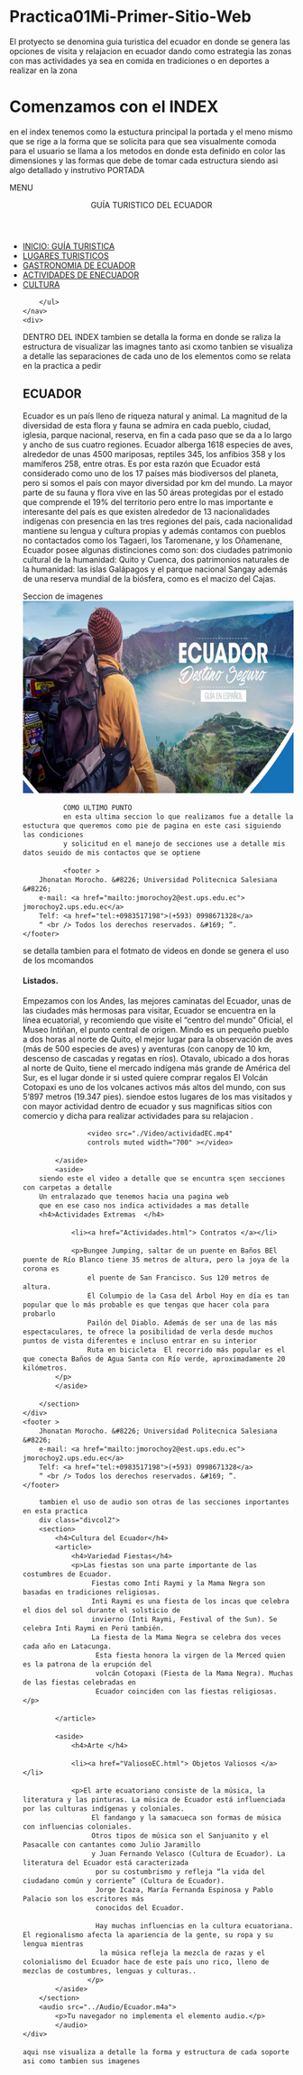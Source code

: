 # Practica01Mi-Primer-Sitio-Web
El protyecto se denomina guia turistica del ecuador en donde se genera las opciones de visita y relajacion en ecuador dando como estrategia las zonas 
con mas actividades ya sea en comida en tradiciones o en deportes a realizar en la zona 
# Comenzamos con el INDEX
en el index tenemos como la estuctura principal la portada y el meno mismo que se rige a la forma que se solicita para que sea visualmente comoda para el usuario 
se llama a los metodos en donde esta definido en color las dimensiones y las formas que debe de tomar cada estructura siendo asi algo detallado y instrutivo 
PORTADA
<head>
    <meta charset="utf-8" />
    <meta name="keywords" content="ECUADOR , ECUADOR" />
    <link href="diseños/3col.css" rel="stylesheet" type="text/css" />
    <link href="diseños/regla.css" rel="stylesheet" type="text/css" />
    <link href="diseños/2col.css" rel="stylesheet" type="text/css" />
    <title>GUÍA TURISTICO DEL ECUADOR</title>
</head>
MENU 
<header>
        <p id=portada>GUÍA TURISTICO DEL ECUADOR</p>
    </header>
    <nav class="menu">
        <ul>
            <li><a href="Index.html">INICIO: GUÍA TURISTICA</a></li>
            <li><a href="LugaresTuris.html">LUGARES TURISTICOS</a></li>
            <li><a href="Gastronomia.html">GASTRONOMIA DE ECUADOR</a></li>
            <li><a href="ActEcuador.html">ACTIVIDADES DE ENECUADOR </a></li>
            <li><a href="Cultura.html">CULTURA</a></li>
            
        </ul>
    </nav>
    <div>
DENTRO DEL INDEX tambien se detalla la forma en donde se raliza la estructura de visualizar las imagnes tanto asi cxomo tanbien se 
visualiza a detalle las separaciones de cada uno de los elementos como se relata en la practica a pedir 
<section>
            <article>
                <h2>ECUADOR</h2>
                <p> Ecuador es un país lleno de riqueza natural y animal. La magnitud de la diversidad de esta flora y fauna se admira
                     en cada pueblo, ciudad, iglesia, parque nacional, reserva,  en fin a cada paso que se da a lo largo y ancho de sus 
                     cuatro regiones. Ecuador alberga 1618 especies de aves, alrededor de unas 4500 mariposas, reptiles 345, los anfibios 
                     358 y los mamíferos 258, entre otras. Es por esta razón que Ecuador está considerado como uno de los 17 países más 
                     biodiversos del planeta, pero si somos el país con mayor diversidad por km del mundo. La mayor parte de su fauna y 
                     flora vive en las 50 áreas protegidas por el estado que comprende el 19% del territorio pero entre lo mas importante
                      e interesante del país es que existen alrededor de 13 nacionalidades indígenas con presencia en las tres regiones del
                    país, cada nacionalidad mantiene su lengua y cultura propias y además contamos con pueblos no contactados como los 
                    Tagaeri, los Taromenane, y los Oñamenane,  Ecuador posee algunas distinciones como son: dos ciudades patrimonio 
                    cultural de la humanidad: Quito y Cuenca, dos patrimonios naturales de la humanidad: las islas Galápagos y el parque
                    nacional Sangay además de una reserva mundial de la biósfera, como es el macizo del Cajas.</p>
              Seccion de imagenes 
  <img src="Img/inicio.jpg" width="900" height="341" alt="">
              
              COMO ULTIMO PUNTO 
              en esta ultima seccion lo que realizamos fue a detalle la estuctura que queremos como pie de pagina en este casi siguiendo las condiciones 
              y solicitud en el manejo de secciones use a detalle mis datos seuido de mis contactos que se optiene 
              
              <footer >
        Jhonatan Morocho. &#8226; Universidad Politecnica Salesiana &#8226;
        e-mail: <a href="mailto:jmorochoy2@est.ups.edu.ec"> jmorochoy2.ups.edu.ec</a>
        Telf: <a href="tel:+0983517198">(+593) 0998671328</a>
        “ <br /> Todos los derechos reservados. &#169; ”.
    </footer>
              
  se detalla tambien  para el fotmato de videos en donde se genera el uso de los mcomandos 
  <aside>
                <h4>Listados.</h4>
                <p>Empezamos con los Andes, las mejores caminatas del Ecuador, unas de las ciudades más hermosas para visitar,
                    Ecuador se encuentra en la línea ecuatorial, y recomiendo que visite el “centro del mundo” Oficial, el Museo Intiñan, el punto central de origen.
                    Mindo es un pequeño pueblo a dos horas al norte de Quito, el mejor lugar para la observación de aves 
                    (más de 500 especies de aves) y aventuras (con canopy de 10 km, descenso de cascadas y regatas en ríos).
                    Otavalo, ubicado a dos horas al norte de Quito, tiene el mercado indígena más grande de América del Sur, es el lugar donde ir si usted quiere comprar regalos
                    El Volcán Cotopaxi es uno de los volcanes activos más altos del mundo, con sus 5’897 metros (19.347 pies).
                    siendoe estos lugares de los mas visitados y con mayor actividad dentro de ecuador y sus magnificas 
                    sitios con comercio y dicha para realizar actividades para su relajacion
                    .</p>

                    <video src="./Video/actividadEC.mp4" 
                    controls muted width="700" ></video>

            </aside>
            <aside>
        siendo este el video a detalle que se encuntra sçen secciones con carpetas a detalle 
        Un entralazado que tenemos hacia una pagina web 
        que en ese caso nos indica actividades a mas detalle
        <h4>Actividades Extremas  </h4>

                <li><a href="Actividades.html"> Contratos </a></li>

                <p>Bungee Jumping, saltar de un puente en Baños BEl puente de Río Blanco tiene 35 metros de altura, pero la joya de la corona es 
                    el puente de San Francisco. Sus 120 metros de altura.
                    El Columpio de la Casa del Árbol Hoy en día es tan popular que lo más probable es que tengas que hacer cola para probarlo
                    Pailón del Diablo. Además de ser una de las más espectaculares, te ofrece la posibilidad de verla desde muchos puntos de vista diferentes e incluso entrar en su interior
                    Ruta en bicicleta  El recorrido más popular es el que conecta Baños de Agua Santa con Río verde, aproximadamente 20 kilómetros.
            </p>
            </aside>

        </section>
    </div>
    <footer >
        Jhonatan Morocho. &#8226; Universidad Politecnica Salesiana &#8226;
        e-mail: <a href="mailto:jmorochoy2@est.ups.edu.ec"> jmorochoy2.ups.edu.ec</a>
        Telf: <a href="tel:+0983517198">(+593) 0998671328</a>
        “ <br /> Todos los derechos reservados. &#169; ”.
    </footer>
</body>

</html>
        
        tambien el uso de audio son otras de las secciones inportantes en esta practica 
        div class="divcol2">
        <section>
            <h4>Cultura del Ecuador</h4>
            <article>
                <h4>Variedad Fiestas</h4>
                <p>Las fiestas son una parte importante de las costumbres de Ecuador.
                     Fiestas como Inti Raymi y la Mama Negra son basadas en tradiciones religiosas. 
                     Inti Raymi es una fiesta de los incas que celebra el dios del sol durante el solsticio de 
                     invierno (Inti Raymi, Festival of the Sun). Se celebra Inti Raymi en Perú también. 
                     La fiesta de la Mama Negra se celebra dos veces cada año en Latacunga.
                      Esta fiesta honora la virgen de la Merced quien es la patrona de la erupción del 
                      volcán Cotopaxi (Fiesta de la Mama Negra). Muchas de las fiestas celebradas en 
                      Ecuador coinciden con las fiestas religiosas. </p>

            </article>
            
            <aside>
                <h4>Arte </h4>

                <li><a href="ValiosoEC.html"> Objetos Valiosos </a></li>

                <p>El arte ecuatoriano consiste de la música, la literatura y las pinturas. La música de Ecuador está influenciada por las culturas indígenas y coloniales.
                     El fandango y la samacueca son formas de música con influencias coloniales. 
                     Otros tipos de música son el Sanjuanito y el Pasacalle con cantantes como Julio Jaramillo 
                     y Juan Fernando Velasco (Cultura de Ecuador). La literatura del Ecuador está caracterizada
                      por su costumbrismo y refleja “la vida del ciudadano común y corriente” (Cultura de Ecuador). 
                      Jorge Icaza, María Fernanda Espinosa y Pablo Palacio son los escritores más 
                      conocidos del Ecuador.

                      Hay muchas influencias en la cultura ecuatoriana. El regionalismo afecta la apariencia de la gente, su ropa y su lengua mientras
                       la música refleja la mezcla de razas y el colonialismo del Ecuador hace de este país uno rico, lleno de mezclas de costumbres, lenguas y culturas.. 
                    </p>
            </aside>
        </section>
        <audio src="../Audio/Ecuador.m4a">
            <p>Tu navegador no implementa el elemento audio.</p>
            </audio>
    </div>
    
    aqui nse visualiza a detalle la forma y estructura de cada soporte asi como tambien sus imagenes 
    

